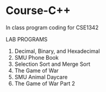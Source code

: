 # Course-C++

In class program coding for CSE1342 

LAB PROGRAMS
1. Decimal, Binary, and Hexadecimal
2. SMU Phone Book
3. Selection Sort and Merge Sort
4. The Game of War
5. SMU Animal Daycare
6. The Game of War Part 2



